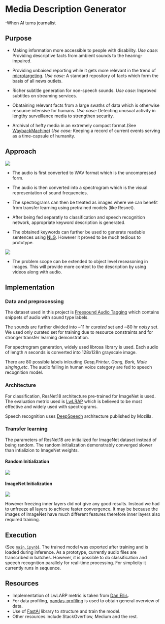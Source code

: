 # Media Description Generator
-When AI turns journalist
## Purpose

* Making information more accessible to people with disability.
     *Use case:* Providing descriptive facts from ambient sounds to the hearing-impaired. 
     
* Providing unbaised reporting while it gets more relevant in the trend of [microtargeting](https://en.wikipedia.org/wiki/Microtargeting).
    *Use case:* A standard repository of facts which form the basis of all news outlets.
    
* Richer subtitle generation for non-speech sounds.
    *Use case:* Improved subtitles on streaming services.
     
* Obataining relevant facts from a large swaths of data which is otherwise resource intensive for humans.
    *Use case:* Detecting unusual activity in lengthy surveillance media to strengthen security.
    
* Archival of hefty media in an extremely compact format.(See [WaybackMachine](https://archive.org/web/))
    *Use case:* Keeping a record of current events serving as a time-capsule of humanity.
    
## Approach
<img src="https://github.com/tejasvi/AI_Hackathon/raw/master/genesis/overview.svg?sanitize=true">

* The audio is first converted to WAV format which is the uncompressed form.

* The audio is then converted into a spectrogram which is the visual representation of sound frequencies.

* The spectrograms can then be treated as images where we can benefit from transfer learning using pretrained models (like Resnet).

* After being fed separatly to classification and speech recognition network, appropriate keyword description is generated.

* The obtained keywords can further be used to generate readable sentences using [NLG](https://en.wikipedia.org/wiki/Natural-language_generation). However it proved to be much tedious to prototype.

<img src="https://github.com/tejasvi/AI_Hackathon/raw/master/genesis/planned.svg?sanitize=true">


* The problem scope can be extended to object level reseasoning in images. This will provide more context to the description by using videos along with audio.
 

## Implementation


### Data and preprocessing

The dataset used in this project is [Freesound Audio Tagging](https://arxiv.org/pdf/1906.02975) which contains snippets of audio with sound type labels.

The sounds are further divided into ~11 hr *curated* set and ~80 hr *noisy* set. We used only curated set for training due to resource constraints and for stronger transfer learning demonstration.

For spectrogram generation, widely used librosa library is used. Each audio of length *n* seconds is converted into 128x128n grayscale image.


There are 80 possible labels inlcuding *Gasp,Printer, Gong, Bark, Male singing,etc*. The audio falling in human voice category are fed to speech recognition model.

### Architecture

For classification, ResNet18 architecture pre-trained for ImageNet is used. The evaluation metric used is [LwLRAP](https://www.kaggle.com/pkmahan/understanding-lwlrap) which is believed to be most effective and widely used with spectrograms.

Speech recognition uses [DeepSpeech](https://github.com/mozilla/DeepSpeech) architecture published by Mozilla. 

### Transfer learning

The parameters of ResNet18 are initialized for ImageNet dataset instead of being random. The random initialization demonstrably converged slower than intializion to ImageNet weights.
#### Random Initialization
<img src="https://github.com/tejasvi/AI_Hackathon/raw/master/genesis/random_init.JPG">

#### ImageNet Initialization
<img src="https://github.com/tejasvi/AI_Hackathon/raw/master/genesis/img_init.JPG">

However freezing inner layers did not give any good results. Instead we had to unfreeze all layers to achieve faster convergence. It may be because the images of ImageNet have much different features therefore inner layers also required training.


## Execution

(See [`main.ipynb`](https://github.com/tejasvi/AI_Hackathon/blob/master/main.ipynb)). The trained model was exported after training and is loaded during inference. As a prototype, currently audio files are transcribed in batches. However, it is possible to do classification and speech recognition parallely for real-time processing. For simplicity it currently runs in sequence.

## Resources

* Implementation of LwLARP metric is taken from [Dan Ellis](https://colab.research.google.com/drive/1AgPdhSp7ttY18O3fEoHOQKlt_3HJDLi8).
* For data profiling, [pandas-profiling](https://github.com/pandas-profiling/pandas-profiling) is used to obtain general overview of data.
* Use of [FastAI](http://fast.ai) library to structure and train the model.
* Other resources include StackOverflow, Medium and the rest.
